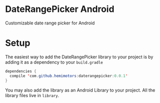 # DateRangePicker Android
Customizable date range picker for Android
# Setup
The easiest way to add the DateRangePicker library to your project is by adding it as a dependency to your `build.gradle`
```java
dependencies {
  compile 'com.github.hemimotors:daterangepicker:0.0.1'
}
```
You may also add the library as an Android Library to your project. All the library files live in ```library```.